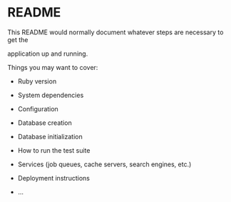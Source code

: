 # README

This README would normally document whatever steps are necessary to get the                         

application up and running.          

Things you may want to cover:                                                                            
                                          
* Ruby version                      
          
* System dependencies                                                            
                                          
* Configuration                 
                
* Database creation        
    
* Database initialization        

* How to run the test suite

* Services (job queues, cache servers, search engines, etc.)

* Deployment instructions
  
* ...
